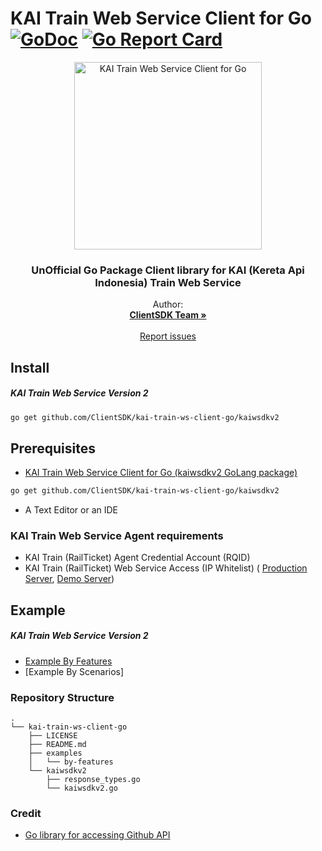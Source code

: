 # KAI Train Web Service Client for Go [![GoDoc](https://godoc.org/github.com/ClientSDK/kai-train-ws-client-go?status.png)](https://godoc.org/github.com/ClientSDK/kai-train-ws-client-go) [![Go Report Card](https://goreportcard.com/badge/github.com/ClientSDK/kai-train-ws-client-go)](https://goreportcard.com/report/github.com/ClientSDK/kai-train-ws-client-go) 


<p align="center">
  <a href="https://github.com/ClientSDK/kai-train-ws-client-go">
    <img src="https://upload.wikimedia.org/wikipedia/id/3/3d/Logo_PT_KAI_%28Persero%29_%28New_version_2016%29.svg" alt="KAI Train Web Service Client for Go" width=300>
  </a>

  <h3 align="center">UnOfficial Go Package Client library for KAI (Kereta Api Indonesia) Train Web Service</h3>

  <p align="center">
    Author:
    <br>
    <a href="https://github.com/ClientSDK"><strong>ClientSDK Team »</strong></a>
    <br>
    <br>
    <a href="https://github.com/ClientSDK/kai-train-ws-client-go/issues">Report issues</a>
  </p>
</p>


## Install

##### KAI Train Web Service Version 2

```bash
go get github.com/ClientSDK/kai-train-ws-client-go/kaiwsdkv2
```

## Prerequisites

- [KAI Train Web Service Client for Go (kaiwsdkv2 GoLang package) ](https://github.com/ClientSDK/kai-train-ws-client-go)

```bash
go get github.com/ClientSDK/kai-train-ws-client-go/kaiwsdkv2
```

- A Text Editor or an IDE

### KAI Train Web Service Agent requirements
- KAI Train (RailTicket) Agent Credential Account (RQID)
- KAI Train (RailTicket) Web Service Access (IP Whitelist) ( [Production Server](https://railticket.kereta-api.co.id), [Demo Server](http://ws.demo.kai.sqiva.com))

## Example

##### KAI Train Web Service Version 2
- [Example By Features](examples/kaiwsv2/by-features/README.md)
- [Example By Scenarios]

### Repository Structure
```
.
└── kai-train-ws-client-go
    ├── LICENSE
    ├── README.md
    ├── examples
    │   └── by-features
    └── kaiwsdkv2
        ├── response_types.go
        └── kaiwsdkv2.go
```


### Credit

- [Go library for accessing Github API](https://github.com/google/go-github)